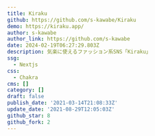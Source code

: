 ```yaml
---
title: Kiraku
github: https://github.com/s-kawabe/Kiraku
demo: https://kiraku.app/
author: s-kawabe
author_link: https://github.com/s-kawabe
date: 2024-02-19T06:27:29.803Z
description: 気楽に使えるファッション系SNS「Kiraku」
ssg:
  - Nextjs
css:
  - Chakra
cms: []
category: []
draft: false
publish_date: '2021-03-14T21:08:33Z'
update_date: '2021-08-29T12:05:03Z'
github_star: 8
github_fork: 2
---
```

